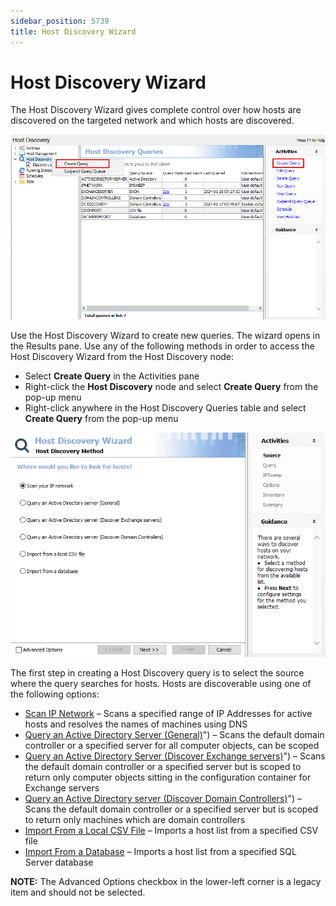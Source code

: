 ```yaml
---
sidebar_position: 5739
title: Host Discovery Wizard
---
```


# Host Discovery Wizard

The Host Discovery Wizard gives complete control over how hosts are discovered on the targeted network and which hosts are discovered.

![Console with Create Query Option Highlighted](../../../../../../../static/images/AccessAnalyzer_12.0/Content/Resources/Images/EnterpriseAuditor/Admin/HostDiscovery/CreateQueryHighlighted.png "Console with Create Query Option Highlighted")

Use the Host Discovery Wizard to create new queries. The wizard opens in the Results pane. Use any of the following methods in order to access the Host Discovery Wizard from the Host Discovery node:

* Select **Create Query** in the Activities pane
* Right-click the **Host Discovery** node and select **Create Query** from the pop-up menu
* Right-click anywhere in the Host Discovery Queries table and select **Create Query** from the pop-up menu

![Host Discovery Wizard](../../../../../../../static/images/AccessAnalyzer_12.0/Content/Resources/Images/EnterpriseAuditor/Admin/HostDiscovery/HostDiscoveryWizard.png "Host Discovery Wizard")

The first step in creating a Host Discovery query is to select the source where the query searches for hosts. Hosts are discoverable using one of the following options:

* [Scan IP Network](IPNetwork "Scan IP Network") – Scans a specified range of IP Addresses for active hosts and resolves the names of machines using DNS
* [Query an Active Directory Server (General)](ADGeneral)") – Scans the default domain controller or a specified server for all computer objects, can be scoped
* [Query an Active Directory Server (Discover Exchange servers)](ADExchange)") – Scans the default domain controller or a specified server but is scoped to return only computer objects sitting in the configuration container for Exchange servers
* [Query an Active Directory server (Discover Domain Controllers)](ADDomainControllers)") – Scans the default domain controller or a specified server but is scoped to return only machines which are domain controllers
* [Import From a Local CSV File](CSV "Import From a Local CSV File") – Imports a host list from a specified CSV file
* [Import From a Database](Database "Import From a Database") – Imports a host list from a specified SQL Server database

**NOTE:** The Advanced Options checkbox in the lower-left corner is a legacy item and should not be selected.